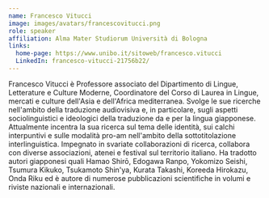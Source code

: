 ```yaml
---
name: Francesco Vitucci
image: images/avatars/francescovitucci.png
role: speaker
affiliation: Alma Mater Studiorum Università di Bologna
links: 
  home-page: https://www.unibo.it/sitoweb/francesco.vitucci
  LinkedIn: francesco-vitucci-21756b22/
---
```


Francesco Vitucci è Professore associato del Dipartimento di Lingue, Letterature e Culture Moderne, Coordinatore del Corso di Laurea in Lingue, mercati e culture dell'Asia e dell'Africa mediterranea. Svolge le sue ricerche nell'ambito della traduzione audiovisiva e, in particolare, sugli aspetti sociolinguistici e ideologici della traduzione da e per la lingua giapponese. Attualmente incentra la sua ricerca sul tema delle identità, sui calchi interpuntivi e sulle modalità pro-am nell'ambito della sottotitolazione interlinguistica. Impegnato in svariate collaborazioni di ricerca, collabora con diverse associazioni, atenei e festival sul territorio italiano. Ha tradotto autori giapponesi quali Hamao Shirō, Edogawa Ranpo, Yokomizo Seishi, Tsumura Kikuko, Tsukamoto Shin'ya, Kurata Takashi, Koreeda Hirokazu, Onda Riku ed è autore di numerose pubblicazioni scientifiche in volumi e riviste nazionali e internazionali.